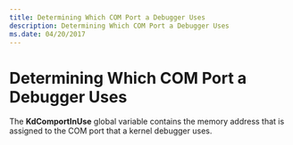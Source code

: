 ```yaml
---
title: Determining Which COM Port a Debugger Uses
description: Determining Which COM Port a Debugger Uses
ms.date: 04/20/2017
---
```


# Determining Which COM Port a Debugger Uses

The **KdComportInUse** global variable contains the memory address that is assigned to the COM port that a kernel debugger uses.
